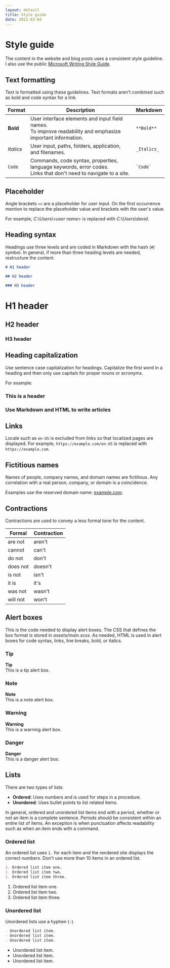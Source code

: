 ```yaml
---
layout: default
title: Style guide
date: 2021-03-04
---
```


# Style guide

The content in the website and blog posts uses a consistent style guideline. I also use the public [Microsoft Writing Style Guide](https://docs.microsoft.com/style-guide/welcome/).

## Text formatting

Text is formatted using these guidelines. Text formats aren't combined such as bold and code syntax
for a link.

| Format | Description | Markdown |
| ---- | ---- | ---- |
| **Bold** | User interface elements and input field names. <br> To improve readability and emphasize important information. | `**Bold**` |
| _Italics_ | User input, paths, folders, application, and filenames. | `_Italics_` |
| `Code` | Commands, code syntax, properties, language keywords, error codes. <br> Links that don't need to navigate to a site. | `` `Code` `` |

## Placeholder

Angle brackets `<>` are a placeholder for user input. On the first occurrence mention to replace the
placeholder value and brackets with the user's value.

For example, _C:\Users\\<user name\>_ is replaced with _C:\Users\david_.

## Heading syntax

Headings use three levels and are coded in Markdown with the hash (`#`) symbol. In general, if more
than three heading levels are needed, restructure the content.

```markdown
# H1 header

## H2 header

### H3 header
```

# H1 header

## H2 header

### H3 header

## Heading capitalization

Use sentence case capitalization for headings. Capitalize the first word in a heading and then only
use capitals for proper nouns or acronyms.

For example:

### This is a header

### Use Markdown and HTML to write articles

## Links

Locale such as `en-US` is excluded from links so that localized pages are displayed. For example,
`https://example.com/en-US` is replaced with `https://example.com`.

## Fictitious names

Names of people, company names, and domain names are fictitious. Any correlation with a real person,
company, or domain is a coincidence.

Examples use the reserved domain name: [example.com](https://en.wikipedia.org/wiki/Example.com).

## Contractions

Contractions are used to convey a less formal tone for the content.

| Formal | Contraction |
| ---- | ---- |
| are not | aren't |
| cannot | can't |
| do not | don't |
| does not | doesn't |
| is not | isn't |
| it is | it's |
| was not | wasn't |
| will not | won't |

## Alert boxes

This is the code needed to display alert boxes. The CSS that defines the box format is stored in
_assets/main.scss_. As needed, HTML is used in alert boxes for code syntax, links, line breaks,
bold, or italics.

### Tip

<div class="tip">
<b>Tip</b> <br>
This is a tip alert box.
</div>

### Note

<div class="note">
<b>Note</b> <br>
This is a note alert box.
</div>

### Warning

<div class="warning">
<b>Warning</b> <br>
This is a warning alert box.
</div>

### Danger

<div class="danger">
<b>Danger</b> <br>
This is a danger alert box.
</div>

## Lists

There are two types of lists:

- **Ordered**: Uses numbers and is used for steps in a procedure.
- **Unordered**: Uses bullet points to list related items.

In general, ordered and unordered list items end with a period, whether or not an item is a complete
sentence. Periods should be consistent within an entire list of items. An exception is when
punctuation affects readability such as when an item ends with a command.

### Ordered list

An ordered list uses `1.` for each item and the rendered site displays the correct numbers. Don't
use more than 10 items in an ordered list.

```markdown
1. Ordered list item one.
1. Ordered list item two.
1. Ordered list item three.
```

1. Ordered list item one.
1. Ordered list item two.
1. Ordered list item three.

### Unordered list

Unordered lists use a hyphen (`-`).

```markdown
- Unordered list item.
- Unordered list item.
- Unordered list item.
```

- Unordered list item.
- Unordered list item.
- Unordered list item.
